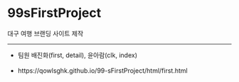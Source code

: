 # 99sFirstProject
대구 여행 브랜딩 사이트 제작
<hr>
<ul>
  <li>팀원 배진화(first, detail), 윤아람(clk, index)</li>
<br>
  <li>https://qowlsghk.github.io/99-sFirstProject/html/first.html</li>
</ul>
